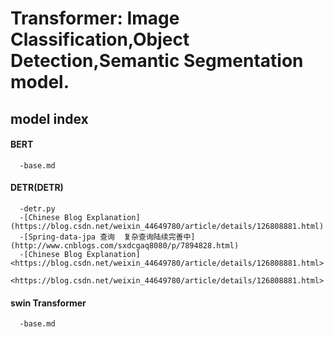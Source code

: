 # Transformer: Image Classification,Object Detection,Semantic Segmentation model.

## model index

#### BERT
      -base.md
    
#### DETR(DETR)
      -detr.py
      -[Chinese Blog Explanation](https://blog.csdn.net/weixin_44649780/article/details/126808881.html)
      -[Spring-data-jpa 查询  复杂查询陆续完善中](http://www.cnblogs.com/sxdcgaq8080/p/7894828.html)
      -[Chinese Blog Explanation]<https://blog.csdn.net/weixin_44649780/article/details/126808881.html>
      <https://blog.csdn.net/weixin_44649780/article/details/126808881.html>
#### swin Transformer
      -base.md
